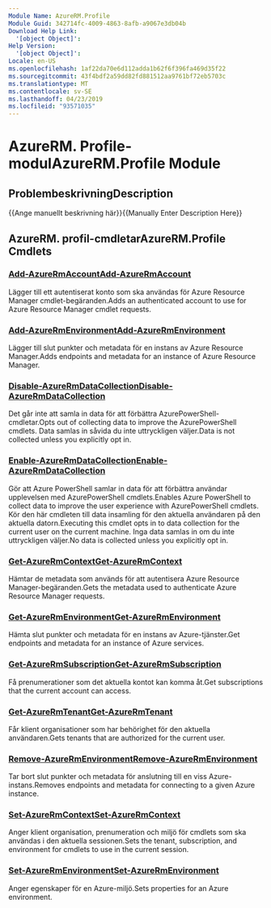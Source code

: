 ```yaml
---
Module Name: AzureRM.Profile
Module Guid: 342714fc-4009-4863-8afb-a9067e3db04b
Download Help Link:
  '[object Object]': 
Help Version:
  '[object Object]': 
Locale: en-US
ms.openlocfilehash: 1af22da70e6d112adda1b62f6f396fa469d35f22
ms.sourcegitcommit: 43f4bdf2a59dd82fd881512aa9761bf72eb5703c
ms.translationtype: MT
ms.contentlocale: sv-SE
ms.lasthandoff: 04/23/2019
ms.locfileid: "93571035"
---
```

# <span data-ttu-id="5264b-101">AzureRM. Profile-modul</span><span class="sxs-lookup"><span data-stu-id="5264b-101">AzureRM.Profile Module</span></span>
## <span data-ttu-id="5264b-102">Problembeskrivning</span><span class="sxs-lookup"><span data-stu-id="5264b-102">Description</span></span>
<span data-ttu-id="5264b-103">{{Ange manuellt beskrivning här}}</span><span class="sxs-lookup"><span data-stu-id="5264b-103">{{Manually Enter Description Here}}</span></span>

## <span data-ttu-id="5264b-104">AzureRM. profil-cmdletar</span><span class="sxs-lookup"><span data-stu-id="5264b-104">AzureRM.Profile Cmdlets</span></span>
### [<span data-ttu-id="5264b-105">Add-AzureRmAccount</span><span class="sxs-lookup"><span data-stu-id="5264b-105">Add-AzureRmAccount</span></span>](Add-AzureRmAccount.md)
<span data-ttu-id="5264b-106">Lägger till ett autentiserat konto som ska användas för Azure Resource Manager cmdlet-begäranden.</span><span class="sxs-lookup"><span data-stu-id="5264b-106">Adds an authenticated account to use for Azure Resource Manager cmdlet requests.</span></span>

### [<span data-ttu-id="5264b-107">Add-AzureRmEnvironment</span><span class="sxs-lookup"><span data-stu-id="5264b-107">Add-AzureRmEnvironment</span></span>](Add-AzureRmEnvironment.md)
<span data-ttu-id="5264b-108">Lägger till slut punkter och metadata för en instans av Azure Resource Manager.</span><span class="sxs-lookup"><span data-stu-id="5264b-108">Adds endpoints and metadata for an instance of Azure Resource Manager.</span></span>

### [<span data-ttu-id="5264b-109">Disable-AzureRmDataCollection</span><span class="sxs-lookup"><span data-stu-id="5264b-109">Disable-AzureRmDataCollection</span></span>](Disable-AzureRmDataCollection.md)
<span data-ttu-id="5264b-110">Det går inte att samla in data för att förbättra AzurePowerShell-cmdletar.</span><span class="sxs-lookup"><span data-stu-id="5264b-110">Opts out of collecting data to improve the AzurePowerShell cmdlets.</span></span> <span data-ttu-id="5264b-111">Data samlas in såvida du inte uttryckligen väljer.</span><span class="sxs-lookup"><span data-stu-id="5264b-111">Data is not collected unless you explicitly opt in.</span></span>

### [<span data-ttu-id="5264b-112">Enable-AzureRmDataCollection</span><span class="sxs-lookup"><span data-stu-id="5264b-112">Enable-AzureRmDataCollection</span></span>](Enable-AzureRmDataCollection.md)
<span data-ttu-id="5264b-113">Gör att Azure PowerShell samlar in data för att förbättra användar upplevelsen med AzurePowerShell cmdlets.</span><span class="sxs-lookup"><span data-stu-id="5264b-113">Enables Azure PowerShell to collect data to improve the user experience with AzurePowerShell cmdlets.</span></span>
<span data-ttu-id="5264b-114">Kör den här cmdleten till data insamling för den aktuella användaren på den aktuella datorn.</span><span class="sxs-lookup"><span data-stu-id="5264b-114">Executing this cmdlet opts in to data collection for the current user on the current machine.</span></span>
<span data-ttu-id="5264b-115">Inga data samlas in om du inte uttryckligen väljer.</span><span class="sxs-lookup"><span data-stu-id="5264b-115">No data is collected unless you explicitly opt in.</span></span>

### [<span data-ttu-id="5264b-116">Get-AzureRmContext</span><span class="sxs-lookup"><span data-stu-id="5264b-116">Get-AzureRmContext</span></span>](Get-AzureRmContext.md)
<span data-ttu-id="5264b-117">Hämtar de metadata som används för att autentisera Azure Resource Manager-begäranden.</span><span class="sxs-lookup"><span data-stu-id="5264b-117">Gets the metadata used to authenticate Azure Resource Manager requests.</span></span>

### [<span data-ttu-id="5264b-118">Get-AzureRmEnvironment</span><span class="sxs-lookup"><span data-stu-id="5264b-118">Get-AzureRmEnvironment</span></span>](Get-AzureRmEnvironment.md)
<span data-ttu-id="5264b-119">Hämta slut punkter och metadata för en instans av Azure-tjänster.</span><span class="sxs-lookup"><span data-stu-id="5264b-119">Get endpoints and metadata for an instance of Azure services.</span></span>

### [<span data-ttu-id="5264b-120">Get-AzureRmSubscription</span><span class="sxs-lookup"><span data-stu-id="5264b-120">Get-AzureRmSubscription</span></span>](Get-AzureRmSubscription.md)
<span data-ttu-id="5264b-121">Få prenumerationer som det aktuella kontot kan komma åt.</span><span class="sxs-lookup"><span data-stu-id="5264b-121">Get subscriptions that the current account can access.</span></span>

### [<span data-ttu-id="5264b-122">Get-AzureRmTenant</span><span class="sxs-lookup"><span data-stu-id="5264b-122">Get-AzureRmTenant</span></span>](Get-AzureRmTenant.md)
<span data-ttu-id="5264b-123">Får klient organisationer som har behörighet för den aktuella användaren.</span><span class="sxs-lookup"><span data-stu-id="5264b-123">Gets tenants that are authorized for the current user.</span></span>

### [<span data-ttu-id="5264b-124">Remove-AzureRmEnvironment</span><span class="sxs-lookup"><span data-stu-id="5264b-124">Remove-AzureRmEnvironment</span></span>](Remove-AzureRmEnvironment.md)
<span data-ttu-id="5264b-125">Tar bort slut punkter och metadata för anslutning till en viss Azure-instans.</span><span class="sxs-lookup"><span data-stu-id="5264b-125">Removes endpoints and metadata for connecting to a given Azure instance.</span></span>

### [<span data-ttu-id="5264b-126">Set-AzureRmContext</span><span class="sxs-lookup"><span data-stu-id="5264b-126">Set-AzureRmContext</span></span>](Set-AzureRmContext.md)
<span data-ttu-id="5264b-127">Anger klient organisation, prenumeration och miljö för cmdlets som ska användas i den aktuella sessionen.</span><span class="sxs-lookup"><span data-stu-id="5264b-127">Sets the tenant, subscription, and environment for cmdlets to use in the current session.</span></span>

### [<span data-ttu-id="5264b-128">Set-AzureRmEnvironment</span><span class="sxs-lookup"><span data-stu-id="5264b-128">Set-AzureRmEnvironment</span></span>](Set-AzureRmEnvironment.md)
<span data-ttu-id="5264b-129">Anger egenskaper för en Azure-miljö.</span><span class="sxs-lookup"><span data-stu-id="5264b-129">Sets properties for an Azure environment.</span></span>

